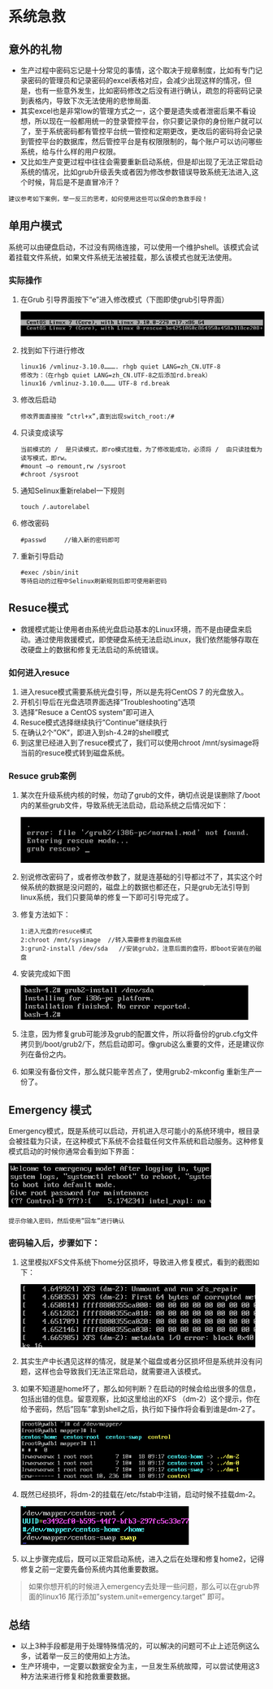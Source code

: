 # 系统急救
## 意外的礼物
* 生产过程中密码忘记是十分常见的事情，这个取决于规章制度，比如有专门记录密码的管理员和记录密码的excel表格对应，会减少出现这样的情况，但是，也有一些意外发生，比如密码修改之后没有进行确认，疏忽的将密码记录到表格内，导致下次无法使用的悲惨局面.
* 其实excel也是非常low的管理方式之一，这个要是遗失或者泄密后果不看设想，所以现在一般都用统一的登录管控平台，你只要记录你的身份账户就可以了，至于系统密码都有管控平台统一管控和定期更改，更改后的密码将会记录到管控平台的数据库，然后管控平台是有权限限制的，每个账户可以访问哪些系统，给与什么样的用户权限。
* 又比如生产变更过程中往往会需要重新启动系统，但是却出现了无法正常启动系统的情况，比如grub升级丢失或者因为修改参数错误导致系统无法进入,这个时候，背后是不是直冒冷汗？

`建议参考如下案例，举一反三的思考，如何使用这些可以保命的急救手段！`

## 单用户模式
系统可以由硬盘启动，不过没有网络连接，可以使用一个维护shell。该模式会试着挂载文件系统，如果文件系统无法被挂载，那么该模式也就无法使用。
### 实际操作
1.	在Grub 引导界面按下“e”进入修改模式（下图即使grub引导界面）

	![png](../images/案例密码找回/grub引导界面.PNG)

2.	找到如下行进行修改

		linux16 /vmlinuz-3.10.0………. rhgb quiet LANG=zh_CN.UTF-8
		修改为：（在rhgb quiet LANG=zh_CN.UTF-8之后添加rd.break）
		linux16 /vmlinuz-3.10.0……… UTF-8 rd.break

3.	修改后启动
		
		修改界面直接按 ”ctrl+x”,直到出现switch_root:/#

4.	只读变成读写
	
		当前模式的 /  是只读模式，即ro模式挂载，为了修改能成功，必须将 /  由只读挂载为读写模式，即rw。
		#mount –o remount,rw /sysroot
		#chroot /sysroot

5.	通知Selinux重新relabel一下规则

		touch /.autorelabel

6.	修改密码
		
		#passwd     //输入新的密码即可

7.	重新引导启动

		#exec /sbin/init
		等待启动的过程中Selinux刷新规则后即可使用新密码

## Resuce模式
* 救援模式能让使用者由系统光盘启动基本的Linux环境，而不是由硬盘来启动。通过使用救援模式，即使硬盘系统无法启动Linux，我们依然能够存取在改硬盘上的数据和修复无法启动的系统错误。

### 如何进入resuce
1.	进入resuce模式需要系统光盘引导，所以是先将CentOS 7 的光盘放入。
2.	开机引导后在光盘选项界面选择”Troubleshooting”选项
3.	选择”Resuce a CentOS system”即可进入
4.	Resuce模式选择继续执行”Continue”继续执行
5.	在确认2个”OK”，即进入到sh-4.2#的shell模式
6.	到这里已经进入到了resuce模式了，我们可以使用chroot /mnt/sysimage将当前的resuce模式转到磁盘系统。

### Resuce grub案例
1.	某次在升级系统内核的时候，勿动了grub的文件，确切点说是误删除了/boot内的某些grub文件，导致系统无法启动，启动系统之后情况如下：

	![png](../images/案例密码找回/miss.PNG)

	
2.	别说修改密码了，或者修改参数了，就是连基础的引导都过不了，其实这个时候系统的数据是没问题的，磁盘上的数据也都还在，只是grub无法引导到linux系统，我们只要简单的修复一下即可引导完成了。

3.	修复方法如下：
	
		1:进入光盘的resuce模式
		2:chroot /mnt/sysimage  //转入需要修复的磁盘系统
		3:grun2-install /dev/sda   //安装grub2，注意后面的盘符，即boot安装在的磁盘

4. 安装完成如下图

	![png](../images/案例密码找回/grubinstall.PNG)

5.	注意，因为修复grub可能涉及grub的配置文件，所以将备份的grub.cfg文件拷贝到/boot/grub2/下，然后启动即可。像grub这么重要的文件，还是建议你列在备份之内。

6.	如果没有备份文件，那么就只能辛苦点了，使用grub2-mkconfig 重新生产一份了。

## Emergency 模式
Emergency模式，既是系统可以启动，开机进入尽可能小的系统环境中，根目录会被挂载为只读，在这种模式下系统不会挂载任何文件系统和启动服务。这种修复模式启动的时候你通常会看到如下界面：
	
![png](../images/案例密码找回/EMgrub.PNG)

`提示你输入密码，然后使用”回车”进行确认`

### 密码输入后，步骤如下：
1.	这里模拟XFS文件系统下home分区损坏，导致进入修复模式，看到的截图如下：

	![png](../images/案例密码找回/home损坏.PNG)

2.	其实生产中长遇见这样的情况，就是某个磁盘或者分区损坏但是系统并没有问题，这样也会导致我们无法正常启动，就需要进入该模式。
3.	如果不知道是home坏了，那么如何判断？在启动的时候会给出很多的信息，包括出错的信息。留意观察，比如这里给出的XFS （dm-2）这个提示，你在给予密码，然后”回车”拿到shell之后，执行如下操作将会看到谁是dm-2了。

	![png](../images/案例密码找回/dm2.PNG)

4.	既然已经损坏，将dm-2的挂载在/etc/fstab中注销，启动时候不挂载dm-2。

	![png](../images/案例密码找回/fstab.PNG)

5.	以上步骤完成后，既可以正常启动系统，进入之后在处理和修复home2，记得修复之前一定要先备份系统内其他重要数据。

>如果你想开机的时候进入emergency去处理一些问题，那么可以在grub界面的linux16 尾行添加”system.unit=emergency.target” 即可。

## 总结
* 以上3种手段都是用于处理特殊情况的，可以解决的问题可不止上述范例这么多，试着举一反三的使用如上方法。
* 生产环境中，一定要以数据安全为主，一旦发生系统故障，可以尝试使用这3种方法来进行修复和抢救重要数据。